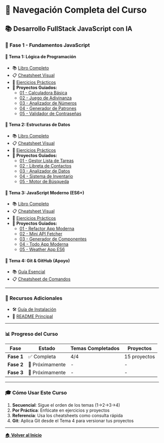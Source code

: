 # 🧭 Navegación Completa del Curso

## 📚 **Desarrollo FullStack JavaScript con IA**

### 🎯 **Fase 1 - Fundamentos JavaScript**

#### **📖 Tema 1: Lógica de Programación**
- 📚 [Libro Completo](./CURSO/fase-1-fundamentos/01-logica-programacion/LOGICA-PROGRAMACION-LIBRO.md)
- 📋 [Cheatsheet Visual](./CURSO/fase-1-fundamentos/01-logica-programacion/CHEATSHEET-VISUAL.md)
- 🧪 [Ejercicios Prácticos](./CURSO/fase-1-fundamentos/01-logica-programacion/ejercicios-practicos/README-EJERCICIOS.md)
- 🚀 **Proyectos Guiados:**
  - [01 - Calculadora Básica](./CURSO/fase-1-fundamentos/01-logica-programacion/proyectos-guiados/01-calculadora-basica.md)
  - [02 - Juego de Adivinanza](./CURSO/fase-1-fundamentos/01-logica-programacion/proyectos-guiados/02-juego-adivinanza.md)
  - [03 - Analizador de Números](./CURSO/fase-1-fundamentos/01-logica-programacion/proyectos-guiados/03-analizador-numeros.md)
  - [04 - Generador de Patrones](./CURSO/fase-1-fundamentos/01-logica-programacion/proyectos-guiados/04-generador-patrones.md)
  - [05 - Validador de Contraseñas](./CURSO/fase-1-fundamentos/01-logica-programacion/proyectos-guiados/05-validador-contraseñas.md)

#### **📖 Tema 2: Estructuras de Datos**
- 📚 [Libro Completo](./CURSO/fase-1-fundamentos/02-estructuras-datos/ESTRUCTURAS-DATOS-LIBRO.md)
- 📋 [Cheatsheet Visual](./CURSO/fase-1-fundamentos/02-estructuras-datos/CHEATSHEET-VISUAL.md)
- 🧪 [Ejercicios Prácticos](./CURSO/fase-1-fundamentos/02-estructuras-datos/ejercicios-practicos/README-EJERCICIOS.md)
- 🚀 **Proyectos Guiados:**
  - [01 - Gestor Lista de Tareas](./CURSO/fase-1-fundamentos/02-estructuras-datos/proyectos-guiados/01-gestor-lista-tareas.md)
  - [02 - Libreta de Contactos](./CURSO/fase-1-fundamentos/02-estructuras-datos/proyectos-guiados/02-libreta-contactos.md)
  - [03 - Analizador de Datos](./CURSO/fase-1-fundamentos/02-estructuras-datos/proyectos-guiados/03-analizador-datos.md)
  - [04 - Sistema de Inventario](./CURSO/fase-1-fundamentos/02-estructuras-datos/proyectos-guiados/04-sistema-inventario.md)
  - [05 - Motor de Búsqueda](./CURSO/fase-1-fundamentos/02-estructuras-datos/proyectos-guiados/05-motor-busqueda.md)

#### **📖 Tema 3: JavaScript Moderno (ES6+)**
- 📚 [Libro Completo](./CURSO/fase-1-fundamentos/03-javascript-moderno/JAVASCRIPT-MODERNO-LIBRO.md)
- 📋 [Cheatsheet Visual](./CURSO/fase-1-fundamentos/03-javascript-moderno/CHEATSHEET-VISUAL.md)
- 🧪 [Ejercicios Prácticos](./CURSO/fase-1-fundamentos/03-javascript-moderno/ejercicios-practicos/README-EJERCICIOS.md)
- 🚀 **Proyectos Guiados:**
  - [01 - Refactor App Moderna](./CURSO/fase-1-fundamentos/03-javascript-moderno/proyectos-guiados/01-refactor-app-moderna.md)
  - [02 - Mini API Fetcher](./CURSO/fase-1-fundamentos/03-javascript-moderno/proyectos-guiados/02-mini-api-fetcher.md)
  - [03 - Generador de Componentes](./CURSO/fase-1-fundamentos/03-javascript-moderno/proyectos-guiados/03-generador-componentes.md)
  - [04 - Todo App Moderna](./CURSO/fase-1-fundamentos/03-javascript-moderno/proyectos-guiados/04-todo-app-moderna.md)
  - [05 - Weather App ES6](./CURSO/fase-1-fundamentos/03-javascript-moderno/proyectos-guiados/05-weather-app-es6.md)

#### **📖 Tema 4: Git & GitHub (Apoyo)**
- 📚 [Guía Esencial](./CURSO/fase-1-fundamentos/04-git-github/GIT-GITHUB-GUIA.md)
- 📋 [Cheatsheet de Comandos](./CURSO/fase-1-fundamentos/04-git-github/CHEATSHEET-GIT-COMANDOS.md)

---

### 🎯 **Recursos Adicionales**
- 🛠️ [Guía de Instalación](./CURSO/fase-1-fundamentos/GUIA-INSTALACION.md)
- 📝 [README Principal](./README.md)

---

### 📊 **Progreso del Curso**

| Fase | Estado | Temas Completados | Proyectos |
|------|--------|-------------------|-----------|
| **Fase 1** | ✅ Completa | 4/4 | 15 proyectos |
| **Fase 2** | 🚧 Próximamente | - | - |
| **Fase 3** | 🚧 Próximamente | - | - |

---

### 🎓 **Cómo Usar Este Curso**
1. **Secuencial**: Sigue el orden de los temas (1→2→3→4)
2. **Por Práctica**: Enfócate en ejercicios y proyectos
3. **Referencia**: Usa los cheatsheets como consulta rápida
4. **Git**: Aplica Git desde el Tema 4 para versionar tus proyectos

---

[🏠 **Volver al Inicio**](./README.md)